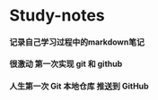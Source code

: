 # Study-notes
#### 记录自己学习过程中的markdown笔记

#### 	很激动 第一次实现 git 和 github

#### 	人生第一次 Git 本地仓库 推送到 GitHub
